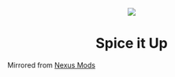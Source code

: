 <p align="center">
    <a href="https://git.io/anno-mods"><img src="https://github.com/anno-mods.png"></a>
</p>

<h1 align="center">Spice it Up</h1>

Mirrored from [Nexus Mods](https://www.nexusmods.com/anno1800/mods/5)
